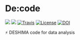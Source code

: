 # De:code

[![](https://img.shields.io/pypi/v/decode.svg?label=PyPI&style=flat-square)](https://pypi.org/pypi/decode/)
[![](https://img.shields.io/pypi/pyversions/decode.svg?label=Python&color=yellow&style=flat-square)](https://pypi.org/pypi/decode/)
[![Travis](https://img.shields.io/travis/deshima-dev/decode/master.svg?label=Travis%20CI&style=flat-square)](https://travis-ci.org/deshima-dev/decode)
[![License](https://img.shields.io/badge/license-MIT-blue.svg?label=License&style=flat-square)](LICENSE)
[![DOI](https://img.shields.io/badge/DOI-10.5281/zenodo.3384217-blue?style=flat-square)](https://doi.org/10.5281/zenodo.3384217)

:zap: DESHIMA code for data analysis
